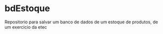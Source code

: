 # bdEstoque
 Repositorio para salvar um banco de dados de um estoque de produtos, de um exercicio da etec
